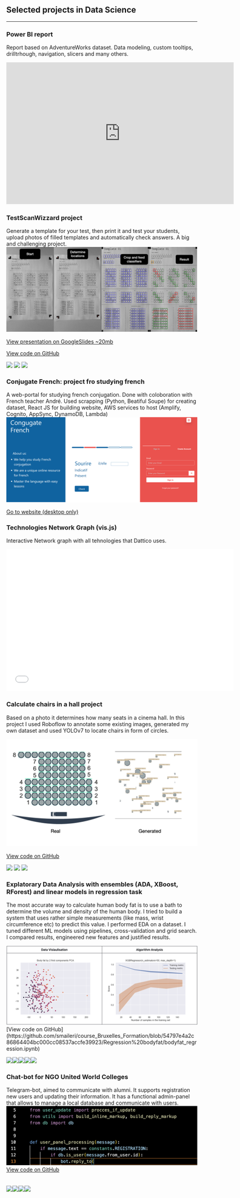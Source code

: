 ## Selected projects in Data Science

---

### Power BI report

Report based on AdventureWorks dataset. Data modeling, custom tooltips, drilltrhough, navigation, slicers and many others.

<iframe title="project" width="600" height="373.5" src="https://app.powerbi.com/view?r=eyJrIjoiNjNiMzM5ZTEtMTFiZi00Y2M3LWIxZTYtNTliNDg2N2Y5NDY3IiwidCI6IjlmNDI2NGNjLTVhNDYtNDFkMy1iODZiLTM0MTQ5YzgwNDc3ZSIsImMiOjl9" frameborder="0" allowFullScreen="true"></iframe>

### TestScanWizzard project

Generate a template for your test, then print it and test your students, upload photos of filled templates and automatically check answers. A big and challenging project.
<img src="images/TestScanWizzard.jpg?raw=true"/>

[View presentation on GoogleSlides ~20mb](https://docs.google.com/presentation/d/1qL-uMWKVZgsxVB4oPqNAuL3r6oYR5Cz7MLb41JGjN5w/edit?usp=sharing)

[View code on GitHub](https://github.com/smaileri/TestScanWizzard)

[![](https://img.shields.io/badge/-TensorFlow-white?logo=tensorflow)](#) [![](https://img.shields.io/badge/-OpenCV-5C3EE8?logo=opencv)](#) [![](https://img.shields.io/badge/-scikit%20learn-white?logo=scikitlearn)](#)

### Conjugate French: project fro studying french

A web-portal for studying french conjugation. Done with coloboration with French teacher André.
Used scrapping (Python, Beatiful Soupe) for creating dataset, React JS for building website, AWS services to host (Amplify, Cognito, AppSync, DynamoDB, Lambda)
<img src="images/conjugate-french.png?raw=true"/>

[Go to website (desktop only)](https://www.conjugate-french.link/)

### Technologies Network Graph (vis.js)

Interactive Network graph with all tehnologies that Dattico uses.

<iframe title="Graph with technologies" width="600" height="373.5" src="./ExpandableGraphSergio.html" frameborder="0" allowFullScreen="true"></iframe>

### Calculate chairs in a hall project

Based on a photo it determines how many seats in a cinema hall. In this project I used Roboflow to annotate some existing images, generated my own dataset and used YOLOv7 to locate chairs in form of circles.

<img src="images/cinema-chairs-photo.jpeg?raw=true"/>

[View code on GitHub](https://github.com/smaileri/pet_projects/tree/main/cinemas-chairs)

[![](https://img.shields.io/badge/-yolov7-000000?logo=yolo)](#) [![](https://img.shields.io/badge/-Roboflow-7210D9)](#) [![](https://img.shields.io/badge/-Google%20Colab-000000?logo=googlecolab)](#)

### Explatorary Data Analysis with ensembles (ADA, XBoost, RForest) and linear models in regression task

The most accurate way to calculate human body fat is to use a bath to determine the volume and density of the human body. I tried to build a system that uses rather simple measurements (like mass, wrist circumference etc) to predict this value.
I performed EDA on a dataset. I tuned different ML models using pipelines, cross-validation and grid search. I compared results, engineered new features and justified results.

<img src="images/bodyfat_pictures.png?raw=true"/>
[View code on GitHub](https://github.com/smaileri/course_Bruxelles_Formation/blob/54797e4a2c86864404bc000cc08537accfe39923/Regression%20bodyfat/bodyfat_regression.ipynb)

[![](https://img.shields.io/badge/-scikit%20learn-white?logo=scikitlearn)](#)[![](https://img.shields.io/badge/-NumPy-013243?logo=numpy)](#)[![](https://img.shields.io/badge/-seaborn-blue?logo=seaborn)](#)[![](https://img.shields.io/badge/-matplotlib-blue?logo=matplotlib)](#)[![](https://img.shields.io/badge/-Pandas-150458?logo=pandas)](#)

### Chat-bot for NGO United World Colleges

Telegram-bot, aimed to communicate with alumni. It supports registration new users and updating their information. It has a functional admin-panel that allows to manage a local database and communicate with users.
<img src="images/telegram_bot.png?raw=true"/>
[View code on GitHub](https://github.com/Projector-python/uwc_team_a.git)

## [![](https://img.shields.io/badge/Python-white?logo=Python)](#)[![](https://img.shields.io/badge/-Telegram-white?logo=telegram)](#)[![](https://img.shields.io/badge/-GitHub-9cf?logo=github)](#)[![](https://img.shields.io/badge/-SQLite-9cf?logo=sqlite)](#)
